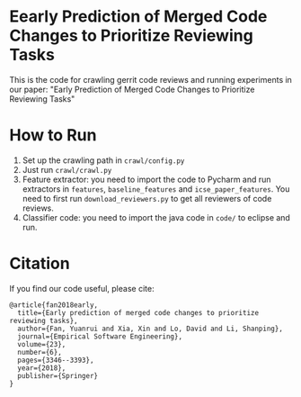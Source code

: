 # Eearly Prediction of Merged Code Changes to Prioritize Reviewing Tasks
This is the code for crawling gerrit code reviews and running experiments in our paper: "Early Prediction of Merged Code Changes to Prioritize Reviewing Tasks"

# How to Run
1. Set up the crawling path in `crawl/config.py`
2. Just run `crawl/crawl.py`
3. Feature extractor: you need to import the code to Pycharm and run extractors in `features`, `baseline_features` and `icse_paper_features`. You need to first run `download_reviewers.py` to get all reviewers of code reviews.
4. Classifier code: you need to import the java code in `code/` to eclipse and run.

# Citation
If you find our code useful, please cite:

```
@article{fan2018early,
  title={Early prediction of merged code changes to prioritize reviewing tasks},
  author={Fan, Yuanrui and Xia, Xin and Lo, David and Li, Shanping},
  journal={Empirical Software Engineering},
  volume={23},
  number={6},
  pages={3346--3393},
  year={2018},
  publisher={Springer}
}

```
